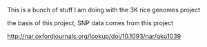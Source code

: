 This is a bunch of stuff I am doing with the 3K rice genomes project

the basis of this project, SNP data comes from this project 

http://nar.oxfordjournals.org/lookup/doi/10.1093/nar/gku1039
